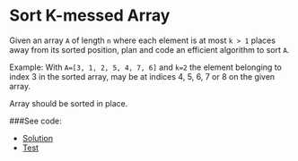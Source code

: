 # Sort K-messed Array

Given an array `A` of length `n` where each element is at most `k > 1` places away from
 its sorted position, plan and code an efficient algorithm to sort `A`.

Example: With `A=[3, 1, 2, 5, 4, 7, 6]` and `k=2` the element belonging to index 3 in the
 sorted array, may be at indices 4, 5, 6, 7 or 8 on the given array.

Array should be sorted in place.

###See code:
- [Solution](./__init__.py)
- [Test](./test.py)